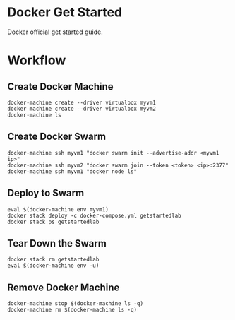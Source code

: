 Docker Get Started
==================

Docker official get started guide.

# Workflow

## Create Docker Machine

```
docker-machine create --driver virtualbox myvm1
docker-machine create --driver virtualbox myvm2
docker-machine ls
```

## Create Docker Swarm

```
docker-machine ssh myvm1 "docker swarm init --advertise-addr <myvm1 ip>"
docker-machine ssh myvm2 "docker swarm join --token <token> <ip>:2377"
docker-machine ssh myvm1 "docker node ls"
```

## Deploy to Swarm
```
eval $(docker-machine env myvm1)
docker stack deploy -c docker-compose.yml getstartedlab
docker stack ps getstartedlab
```

## Tear Down the Swarm

```
docker stack rm getstartedlab
eval $(docker-machine env -u)
```

## Remove Docker Machine

```
docker-machine stop $(docker-machine ls -q)
docker-machine rm $(docker-machine ls -q)
```
